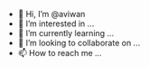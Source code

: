- 👋 Hi, I’m @aviwan
- 👀 I’m interested in ...
- 🌱 I’m currently learning ...
- 💞️ I’m looking to collaborate on ...
- 📫 How to reach me ...

<!---
aviwan/aviwan is a ✨ special ✨ repository because its `README.md` (this file) appears on your GitHub profile.
You can click the Preview link to take a look at your changes.
--->
